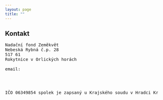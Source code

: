 ```yaml
---
layout: page
title: ""
---
```


## Kontakt

<pre>
Nadační fond Zeměkvět
Nebeská Rybná č.p. 28
517 61
Rokytnice v Orlických horách

email: <script language="JavaScript">
var username = "zemekvet";
var hostname = "zemekvet.cz";
var full_email = username + "@" + hostname ;
document.write(full_email);
</script>
<!--
tel: 724848661
-->

IČO 06349854
spolek je zapsaný u Krajského soudu v Hradci Králové
</pre>

<!--
## Podpora

<p>
Většina našich zdrojů pochází ze soukromých darů. Pokud byste se chtěli
zapojit do činnosti Zeměkvětu a přispět na projekty, které podporujeme, tak můžete
přispět na naše aktivity.
</p>

<p>
<pre>
Bankovní spojení: 2000291476/2010
</pre>
</p> -->
